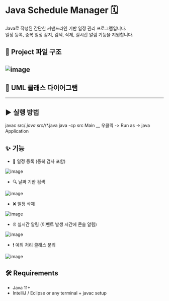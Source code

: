 # Java Schedule Manager 🗓️

Java로 작성된 간단한 커맨드라인 기반 일정 관리 프로그램입니다.  
일정 등록, 중복 일정 감지, 검색, 삭제, 실시간 알림 기능을 지원합니다.


## 📁 Project 파일 구조

![image](https://github.com/user-attachments/assets/8b230b60-a7d6-455e-b613-fe3b21b30a7b)
---

## 🧩 UML 클래스 다이어그램

---

## ▶️  실행 방법

javac src/*.java src/*/*.java
java -cp src Main  __ 우클릭 -> Run as -> java Application

## ✨ 기능

- 📆 일정 등록 (중복 검사 포함)

![image](https://github.com/user-attachments/assets/e323637d-e0d8-44dd-8edd-999f3ad607d7)


- 🔍 날짜 기반 검색

![image](https://github.com/user-attachments/assets/d12af727-c5ce-4fbb-a7b4-1473b746855e)


- ❌ 일정 삭제
  
![image](https://github.com/user-attachments/assets/72e3ee5b-9ac5-4805-a20b-ab6af0cfac70)


- ⏰ 실시간 알림 (이벤트 발생 시간에 콘솔 알림)
  
![image](https://github.com/user-attachments/assets/cbc49f9b-6d2a-428e-85fe-d13a3aa62db3)


- ❗ 예외 처리 클래스 분리

![image](https://github.com/user-attachments/assets/ff5ef8dd-5a75-4fd2-8fb9-dd2b69720570)


## 🛠️ Requirements

- Java 11+
- IntelliJ / Eclipse or any terminal + javac setup


